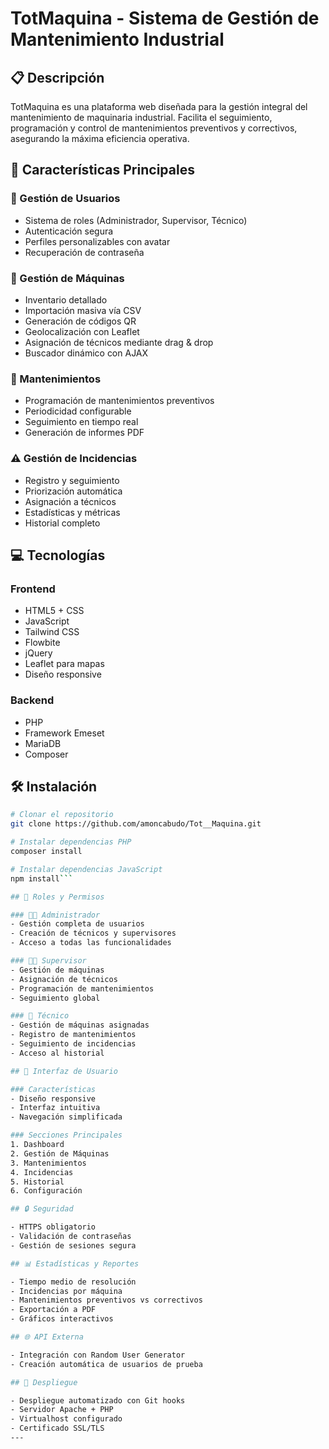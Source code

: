 # TotMaquina - Sistema de Gestión de Mantenimiento Industrial

## 📋 Descripción

TotMaquina es una plataforma web diseñada para la gestión integral del mantenimiento de maquinaria industrial. Facilita el seguimiento, programación y control de mantenimientos preventivos y correctivos, asegurando la máxima eficiencia operativa.

## 🚀 Características Principales

### 👥 Gestión de Usuarios
- Sistema de roles (Administrador, Supervisor, Técnico)
- Autenticación segura
- Perfiles personalizables con avatar
- Recuperación de contraseña

### 🔧 Gestión de Máquinas
- Inventario detallado
- Importación masiva vía CSV
- Generación de códigos QR
- Geolocalización con Leaflet
- Asignación de técnicos mediante drag & drop
- Buscador dinámico con AJAX

### 📅 Mantenimientos
- Programación de mantenimientos preventivos
- Periodicidad configurable
- Seguimiento en tiempo real
- Generación de informes PDF

### ⚠️ Gestión de Incidencias
- Registro y seguimiento
- Priorización automática
- Asignación a técnicos
- Estadísticas y métricas
- Historial completo

## 💻 Tecnologías

### Frontend
- HTML5 + CSS
- JavaScript 
- Tailwind CSS
- Flowbite
- jQuery
- Leaflet para mapas
- Diseño responsive

### Backend
- PHP 
- Framework Emeset
- MariaDB
- Composer

## 🛠️ Instalación

```bash
# Clonar el repositorio
git clone https://github.com/amoncabudo/Tot__Maquina.git

# Instalar dependencias PHP
composer install

# Instalar dependencias JavaScript
npm install```

## 👥 Roles y Permisos

### 👨‍💼 Administrador
- Gestión completa de usuarios
- Creación de técnicos y supervisores
- Acceso a todas las funcionalidades

### 👨‍🔧 Supervisor
- Gestión de máquinas
- Asignación de técnicos
- Programación de mantenimientos
- Seguimiento global

### 🔧 Técnico
- Gestión de máquinas asignadas
- Registro de mantenimientos
- Seguimiento de incidencias
- Acceso al historial

## 📱 Interfaz de Usuario

### Características
- Diseño responsive
- Interfaz intuitiva
- Navegación simplificada

### Secciones Principales
1. Dashboard
2. Gestión de Máquinas
3. Mantenimientos
4. Incidencias
5. Historial
6. Configuración

## 🔒 Seguridad

- HTTPS obligatorio
- Validación de contraseñas
- Gestión de sesiones segura

## 📊 Estadísticas y Reportes

- Tiempo medio de resolución
- Incidencias por máquina
- Mantenimientos preventivos vs correctivos
- Exportación a PDF
- Gráficos interactivos

## 🌐 API Externa

- Integración con Random User Generator
- Creación automática de usuarios de prueba

## 🚀 Despliegue

- Despliegue automatizado con Git hooks
- Servidor Apache + PHP
- Virtualhost configurado
- Certificado SSL/TLS
---
